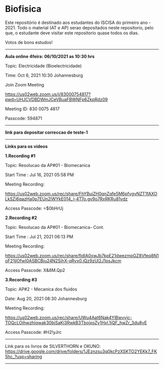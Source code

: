 # Biofisica

Este repositório é destinado aos estudantes do ISCISA do primeiro ano - 2021. Todo o material (AT e AP) serao depositados neste repositorio, pelo que, o estudante deve visitar este repositorio quase todos os dias. 

Votos de bons estudos!

-------------------------------------------------------------------------------------------------------------------------------

**Aula online 4feira: 06/10/2021  as 10:30 hrs**

Topic: Electricidade (Bioelectricidade)

Time: Oct 6, 2021 10:30 Johannesburg

Join Zoom Meeting

https://us02web.zoom.us/j/83000754817?pwd=UHJCVDBDWmJCeVBuaFBWNFp6ZkpRdz09

Meeting ID: 830 0075 4817

Passcode: 594871



















-------------------------------------------------------

**link para depositar correccao de teste-1**



-------------------------------------------------------------------------------------------------------------------

**Links para os videos**

**1.Recording #1**

Topic: Resolucao da AP#01 - Biomecanica

Start Time : Jul 16, 2021 05:58 PM

Meeting Recording:

https://us02web.zoom.us/rec/share/FhYBuiZH0qnZqfe5M6pfvgyNZT1fAXOLkSZi6qazHa0p7EUn2lWYkE014_j-4T7o.gv9o7RxRKRu81vdz

Access Passcode: =$0bHrUj

**2.Recording #2**

Topic: Resolucao da AP#01 - Biomecanica- Cont.

Start Time : Jul 21, 2021 06:13 PM

Meeting Recording:

https://us02web.zoom.us/rec/share/fidIA0xwJb7kpE21dwezmpGZ8Vfeq8N1oF21jlOfwI0ASBCBiu24N2SihX-qRyx0.iQz9zUl2J1psJkcm

Access Passcode: X&8M.Qp2

**3.Recording #3**

Topic: AP#2 - Mecanica dos fluidos

Date: Aug 20, 2021 08:30 Johannesburg

Meeting Recording:

https://us02web.zoom.us/rec/share/UWu4Aat6Nak4YlBwvyjc-TOQcLOihwzhIqwak30bjSaKj3RwkB3TbojxoZy1HxI.1jQF_hwZr_3du8yE

Access Passcode: #H2!yJrc

















----------------------------------------------------------------------------------------------------------------------------------

Link para os livros de SILVERTHORN e OKUNO: https://drive.google.com/drive/folders/1JEznzsu3q0kcPzXSKTO2YEKk7_FK5hc_?usp=sharing

------------------------------------------------------------------------------------------------------------------------------------
